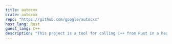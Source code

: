 ```yaml
---
title: autocxx
crate: autocxx
repo: "https://github.com/google/autocxx"
host_lang: Rust
guest_lang: C++
description: "This project is a tool for calling C++ from Rust in a heavily automated, but safe, fashion. Think of autocxx as glue which plugs bindgen into cxx."
---
```

